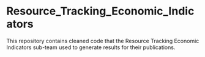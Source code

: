 # Resource_Tracking_Economic_Indicators
This repository contains cleaned code that the Resource Tracking Economic Indicators sub-team used to generate results for their publications.
